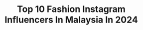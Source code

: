 ---
title: Top 10 Fashion Instagram Influencers In Malaysia In 2024
description: >-
  Find top fashion Instagram influencers in Malaysia in 2024. Most popular hashtags: #fashion #malaysia #photography.
platform: Instagram
hits: 146
text_top: Analyze the most popular Instagram influencers on inBeat.
text_bottom: inBeat has 146 Instagram influencers like this in Malaysia for you to collaborate.
profiles:
  - username: "nadhirnasar_"
    fullname: >-
      👽
    bio: >-
      Anak Wayang @paradice.my Bach. Of MassComm (Hons) Broadcasting Enq +6012-507 9949 Fashion & beauty @bycolinofficial 👨🏼‍🎨 : @luckyfighters
    location: "Malaysia"
    followers: 456892
    engagement: 581
    commentsToLikes: 0.008878
    id: ckf5myrbrvzfp0j23952nwf3q
    verified: false
    hashtags: "#movingforwardwithyou, #rayasakanbersamaocto, #swarovski, #guccitrx"
  - username: "st.srh"
    fullname: >-
      Sarah M.
    bio: >-
      Fashion, Beauty & Travel @rahsaeofficial
    location: "Malaysia"
    followers: 94577
    engagement: 490
    commentsToLikes: 0.006430
    id: ckap3zou4576h0i78mhpodaf4
    verified: false
    hashtags: "#advancednightrepair, #libre, #yslbeautymy, #freedomdoesntwait"
  - username: "vincy.tan"
    fullname: >-
      Vincy Tan 💝
    bio: >-
      Mummy of baby Stefan Parenting | Lifestyle | Beauty | Fashion 📩|wengyee60@gmail.com FB page: Vincy 陈咏儿
    location: "Malaysia"
    followers: 17377
    engagement: 361
    commentsToLikes: 0.031512
    id: ckf5mnjr5ums10j23dc21x529
    verified: false
    hashtags: "#baby, #ootdmalaysia, #photography, #ootdfashion"
  - username: "kidinn___"
    fullname: >-
      Kid Inn Lim
    bio: >-
      🇲🇾 Bboy | Street Fashion | Content Creator 💼 @keyent_media @break2prove Connect : kidinnlim@gmail.com
    location: "Malaysia"
    followers: 213068
    engagement: 337
    commentsToLikes: 0.003346
    id: ck55kfd1pz6jw0i11fhz9ubjp
    verified: false
    hashtags: "#legosamkidinn, #madeinsingapore, #visitsingapore, #passionmadepossible"
  - username: "paahrabbit"
    fullname: >-
      FARAH NURMADINAH
    bio: >-
      🐰 Tiktok Malaysia Beauty & Fashion 🐰Review/Photoshoot DM faarahanuar164@gmail.com
    location: "Malaysia"
    followers: 29638
    engagement: 296
    commentsToLikes: 0.007004
    id: ckapasfh9xaff0i78q3iczila
    verified: false
    hashtags: "#houseofcreators2022, #merdeka, #sayaanakmalaysia, #malaysia"
  - username: "winniek_my"
    fullname: >-
      Winnie K
    bio: >-
      Recording artiste/Singer/Performer/Model Bachelor Degree in Business Admin 👩🏻‍🎓 ❤️Travel,Fashion,Food,Coffee🍫☕️ winnie@xeno.asia +601122001188 (WA)
    location: "Malaysia"
    followers: 414938
    engagement: 224
    commentsToLikes: 0.082537
    id: ck5zotkhyraxs0i14pe1m3368
    verified: true
    hashtags: "#staysafeeveryone, #lasvegas, #hydrogen, #bookdoc"
  - username: "irin.ezleen"
    fullname: >-
      Irinezleen
    bio: >-
      •Freelance Fashion Model •Full-Time Model •Dm for review For any photoshoot / business inquiries please do dm
    location: "Malaysia"
    followers: 38877
    engagement: 211
    commentsToLikes: 0.012819
    id: ck6tj248v1uzd0j7114drcwib
    verified: false
    hashtags: "#gardendesign, #hijabstyle, #turbanstyle, #hijabfashionstyle"
  - username: "miss_any"
    fullname: >-
      Miss any
    bio: >-
      🧸 @mesh__official✨🤍 Friends of PUMA® 中华小姐MissChineseCosmo👑 Managed by @cays_media Beauty • Fashion • Lifestyle
    location: "Malaysia"
    followers: 149021
    engagement: 187
    commentsToLikes: 0.000884
    id: ck5q82d5y44xm0i11mcqlnk45
    verified: false
    hashtags: "#wearyourbetterself, #xiaomimalaysia, #redmiwatch3, #diptyque"
  - username: "aqsa.blogs"
    fullname: >-
      👩🏻Aqsa
    bio: >-
      Digital creator Fashion blogger Lifestyle Product reviews Foodie DM FOR promotion , review & invites
    location: "Malaysia"
    followers: 60976
    engagement: 183
    commentsToLikes: 0.044142
    id: ckf5kxj6snldf0j23fyo64xjv
    verified: false
    hashtags: "#foodblogger, #dw, #khairkhwah, #starzplaybycinepax"
  - username: "aqsaaaliofficial"
    fullname: >-
      ✨ اقصی علی ✨
    bio: >-
      🔆 Welcome to my Instagram 🔆 •Fashion • Food • Lifestyle • •DM For PR / Collab. Happy thoughts 💭✨ Pakistan, Karachi 📍🇵🇰
    location: "Malaysia"
    followers: 27763
    engagement: 164
    commentsToLikes: 0.039345
    id: ck0vxl3nmzfk80i19bvk8axkb
    verified: false
    hashtags: "#weddingdress, #styleblogger, #linen, #dress"
---